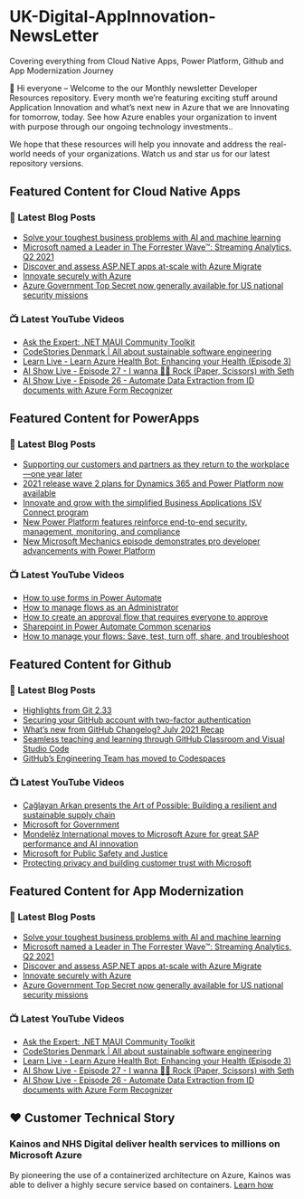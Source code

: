 # UK-Digital-AppInnovation-NewsLetter

Covering everything from Cloud Native Apps, Power Platform, Github and App Modernization Journey

👋 Hi everyone – Welcome to the our Monthly newsletter Developer Resources repository. Every month we’re featuring exciting stuff around Application Innovation and what’s next new in Azure that we are Innovating for tomorrow, today. See how Azure enables your organization to invent with purpose through our ongoing technology investments..


We hope that these resources will help you innovate and address the real-world needs of your organizations. Watch us and star us for our latest repository versions.

## Featured Content for Cloud Native Apps


### 📝 Latest Blog Posts

    
<!-- BLOGCNA:START -->
- [Solve your toughest business problems with AI and machine learning ](https://azure.microsoft.com/blog/solve-your-toughest-business-problems-with-ai-and-machine-learning/)
- [Microsoft named a Leader in The Forrester Wave™: Streaming Analytics, Q2 2021](https://azure.microsoft.com/blog/microsoft-named-a-leader-in-the-forrester-wave-streaming-analytics-q2-2021/)
- [Discover and assess ASP.NET apps at-scale with Azure Migrate](https://azure.microsoft.com/blog/discover-and-assess-aspnet-apps-atscale-with-azure-migrate/)
- [Innovate securely with Azure](https://azure.microsoft.com/blog/innovate-securely-with-azure/)
- [Azure Government Top Secret now generally available for US national security missions](https://azure.microsoft.com/blog/azure-government-top-secret-now-generally-available-for-us-national-security-missions/)
<!-- BLOGCNA:END -->

### 📺 Latest YouTube Videos

 
<!-- YOUTUBECNA:START -->
- [Ask the Expert: .NET MAUI Community Toolkit](https://www.youtube.com/watch?v=IdtCh3oJ6OM)
- [CodeStories Denmark | All about sustainable software engineering](https://www.youtube.com/watch?v=speufh42drI)
- [Learn Live - Learn Azure Health Bot: Enhancing your Health (Episode 3)](https://www.youtube.com/watch?v=iug7QlPrY9k)
- [AI Show Live - Episode 27 - I wanna 🤘🏽 Rock (Paper, Scissors) with Seth](https://www.youtube.com/watch?v=u4Lk23OHTM0)
- [AI Show Live - Episode 26 - Automate Data Extraction from ID documents with Azure Form Recognizer](https://www.youtube.com/watch?v=hujUbjfqGXs)
<!-- YOUTUBECNA:END -->

##  Featured Content for PowerApps
### 📝 Latest Blog Posts
<!-- BLOGPOWER:START -->
- [Supporting our customers and partners as they return to the workplace—one year later](https://cloudblogs.microsoft.com/powerplatform/2021/07/15/supporting-our-customers-and-partners-as-they-return-to-the-workplace-one-year-later/)
- [2021 release wave 2 plans for Dynamics 365 and Power Platform now available](https://cloudblogs.microsoft.com/dynamics365/bdm/2021/07/15/2021-release-wave-2-plans-for-dynamics-365-and-power-platform-now-available/)
- [Innovate and grow with the simplified Business Applications ISV Connect program](https://cloudblogs.microsoft.com/dynamics365/bdm/2021/07/14/innovate-and-grow-with-the-simplified-business-applications-isv-connect-program/)
- [New Power Platform features reinforce end-to-end security, management, monitoring, and compliance](https://cloudblogs.microsoft.com/powerplatform/2021/06/29/new-power-platform-features-reinforce-end-to-end-security-management-monitoring-and-compliance/)
- [New Microsoft Mechanics episode demonstrates pro developer advancements with Power Platform](https://cloudblogs.microsoft.com/powerplatform/2021/06/03/new-microsoft-mechanics-episode-demonstrates-pro-developer-advancements-with-power-platform/)
<!-- BLOGPOWER:END -->
 ### 📺 Latest YouTube Videos
    
<!-- YOUTUBEPOWER:START -->
- [How to use forms in Power Automate](https://www.youtube.com/watch?v=-utv0SCUpQY)
- [How to manage flows as an Administrator](https://www.youtube.com/watch?v=_0v4rDbUX8s)
- [How to create an approval flow that requires everyone to approve](https://www.youtube.com/watch?v=MDFiZ-F19_A)
- [Sharepoint in Power Automate Common scenarios](https://www.youtube.com/watch?v=VERzGgrF4Zg)
- [How to manage your flows: Save, test, turn off, share, and troubleshoot](https://www.youtube.com/watch?v=duWAxZI0pT0)
<!-- YOUTUBEPOWER:END -->

##  Featured Content for Github
### 📝 Latest Blog Posts
<!-- BLOGGITHUB:START -->
- [Highlights from Git 2.33](https://github.blog/2021-08-16-highlights-from-git-2-33/)
- [Securing your GitHub account with two-factor authentication](https://github.blog/2021-08-16-securing-your-github-account-two-factor-authentication/)
- [What’s new from GitHub Changelog? July 2021 Recap](https://github.blog/2021-08-12-whats-new-from-github-changelog-july-2021-recap/)
- [Seamless teaching and learning through GitHub Classroom and Visual Studio Code](https://github.blog/2021-08-12-teaching-learning-github-classroom-visual-studio-code/)
- [GitHub’s Engineering Team has moved to Codespaces](https://github.blog/2021-08-11-githubs-engineering-team-moved-codespaces/)
<!-- BLOGGITHUB:END -->
### 📺 Latest YouTube Videos
<!-- YOUTUBEGITHUB:START -->
- [Çağlayan Arkan presents the Art of Possible: Building a resilient and sustainable supply chain](https://www.youtube.com/watch?v=TF21O8VfpZI)
- [Microsoft for Government](https://www.youtube.com/watch?v=mXUaIaE81Ds)
- [Mondelēz International moves to Microsoft Azure for great SAP performance and AI innovation](https://www.youtube.com/watch?v=0L0YVPNu-oQ)
- [Microsoft for Public Safety and Justice](https://www.youtube.com/watch?v=Ei0kSYSVGPg)
- [Protecting privacy and building customer trust with Microsoft](https://www.youtube.com/watch?v=TseZi010d_c)
<!-- YOUTUBEGITHUB:END -->
##  Featured Content for App Modernization
### 📝 Latest Blog Posts
<!-- BLOGAPPMOD:START -->
- [Solve your toughest business problems with AI and machine learning ](https://azure.microsoft.com/blog/solve-your-toughest-business-problems-with-ai-and-machine-learning/)
- [Microsoft named a Leader in The Forrester Wave™: Streaming Analytics, Q2 2021](https://azure.microsoft.com/blog/microsoft-named-a-leader-in-the-forrester-wave-streaming-analytics-q2-2021/)
- [Discover and assess ASP.NET apps at-scale with Azure Migrate](https://azure.microsoft.com/blog/discover-and-assess-aspnet-apps-atscale-with-azure-migrate/)
- [Innovate securely with Azure](https://azure.microsoft.com/blog/innovate-securely-with-azure/)
- [Azure Government Top Secret now generally available for US national security missions](https://azure.microsoft.com/blog/azure-government-top-secret-now-generally-available-for-us-national-security-missions/)
<!-- BLOGAPPMOD:END -->
### 📺 Latest YouTube Videos
<!-- YOUTUBEAPPMOD:START -->
- [Ask the Expert: .NET MAUI Community Toolkit](https://www.youtube.com/watch?v=IdtCh3oJ6OM)
- [CodeStories Denmark | All about sustainable software engineering](https://www.youtube.com/watch?v=speufh42drI)
- [Learn Live - Learn Azure Health Bot: Enhancing your Health (Episode 3)](https://www.youtube.com/watch?v=iug7QlPrY9k)
- [AI Show Live - Episode 27 - I wanna 🤘🏽 Rock (Paper, Scissors) with Seth](https://www.youtube.com/watch?v=u4Lk23OHTM0)
- [AI Show Live - Episode 26 - Automate Data Extraction from ID documents with Azure Form Recognizer](https://www.youtube.com/watch?v=hujUbjfqGXs)
<!-- YOUTUBEAPPMOD:END -->


## ♥️ Customer Technical Story 

### Kainos and NHS Digital deliver health services to millions on Microsoft Azure

By pioneering the use of a containerized architecture on Azure, Kainos was able to deliver a highly secure service based on containers. [Learn how](https://customers.microsoft.com/en-us/story/1368348549535774520-kainos-and-nhs-digital-deliver-health-services-to-millions-on-microsoft-azure)

